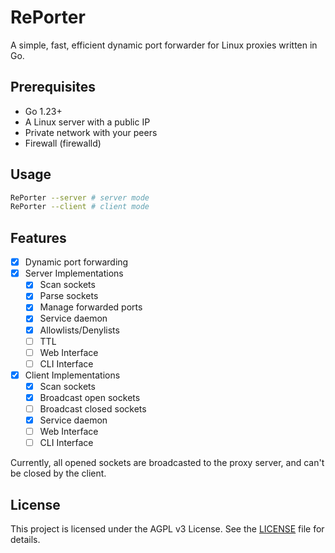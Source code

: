 # RePorter
A simple, fast, efficient dynamic port forwarder for Linux proxies written in Go.

## Prerequisites
- Go 1.23+
- A Linux server with a public IP
- Private network with your peers
- Firewall (firewalld)

## Usage
```bash
RePorter --server # server mode
RePorter --client # client mode
```

## Features
- [x] Dynamic port forwarding
- [x] Server Implementations
  - [x] Scan sockets
  - [x] Parse sockets
  - [x] Manage forwarded ports
  - [x] Service daemon
  - [x] Allowlists/Denylists
  - [ ] TTL
  - [ ] Web Interface
  - [ ] CLI Interface
- [x] Client Implementations
  - [x] Scan sockets
  - [x] Broadcast open sockets
  - [ ] Broadcast closed sockets
  - [x] Service daemon
  - [ ] Web Interface
  - [ ] CLI Interface

Currently, all opened sockets are broadcasted to the proxy server, and can't be closed by the client.

## License
This project is licensed under the AGPL v3 License. See the [LICENSE](LICENSE.md) file for details.
